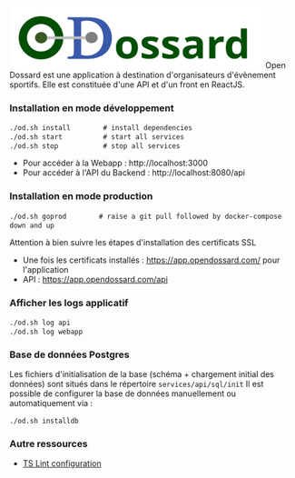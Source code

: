 <img width="447" height="107" src="website/assets/images/logocolor.svg">
Open Dossard est une application à destination d'organisateurs d'évènement sportifs.
Elle est constituée d'une API et d'un front en ReactJS.

### Installation en mode développement 

```
./od.sh install        # install dependencies
./od.sh start          # start all services
./od.sh stop           # stop all services
```

- Pour accéder à la Webapp : http://localhost:3000
- Pour accéder à l'API du Backend : http://localhost:8080/api

### Installation en mode production 

```
./od.sh goprod        # raise a git pull followed by docker-compose down and up 
```

Attention à bien suivre les étapes d'installation des certificats SSL 

- Une fois les certificats installés : https://app.opendossard.com/ pour l'application
- API : https://app.opendossard.com/api

### Afficher les logs applicatif

```
./od.sh log api
./od.sh log webapp
```

### Base de données Postgres 

Les fichiers d'initialisation de la base (schéma + chargement initial des données) sont situés dans le répertoire `services/api/sql/init`
Il est possible de configurer la base de données manuellement ou automatiquement via :
```
./od.sh installdb
```

### Autre ressources

- [TS Lint configuration](documentation/tslint.md)

